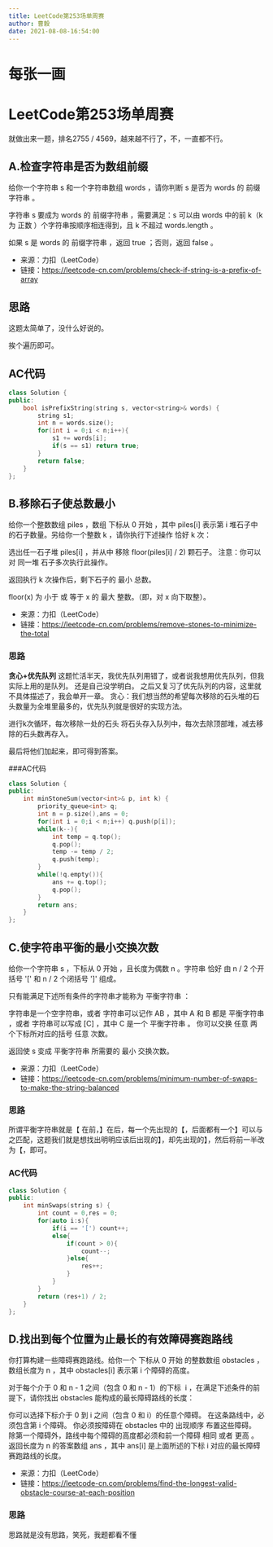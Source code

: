 ```yaml
---
title: LeetCode第253场单周赛
author: 曹毅
date: 2021-08-08-16:54:00
---
```

# 每张一画

# LeetCode第253场单周赛
就做出来一题，排名2755 / 4569，越来越不行了，不，一直都不行。

## A.检查字符串是否为数组前缀
给你一个字符串 s 和一个字符串数组 words ，请你判断 s 是否为 words 的 前缀字符串 。

字符串 s 要成为 words 的 前缀字符串 ，需要满足：s 可以由 words 中的前 k（k 为 正数 ）个字符串按顺序相连得到，且 k 不超过 words.length 。

如果 s 是 words 的 前缀字符串 ，返回 true ；否则，返回 false 。

- 来源：力扣（LeetCode）
- 链接：https://leetcode-cn.com/problems/check-if-string-is-a-prefix-of-array
## 思路
这题太简单了，没什么好说的。

挨个遍历即可。
## AC代码
```cpp
class Solution {
public:
    bool isPrefixString(string s, vector<string>& words) {
        string s1;
        int n = words.size();
        for(int i = 0;i < n;i++){
            s1 += words[i];
            if(s == s1) return true;
        }
        return false;
    }
};
```

## B.移除石子使总数最小
给你一个整数数组 piles ，数组 下标从 0 开始 ，其中 piles[i] 表示第 i 堆石子中的石子数量。另给你一个整数 k ，请你执行下述操作 恰好 k 次：

选出任一石子堆 piles[i] ，并从中 移除 floor(piles[i] / 2) 颗石子。
注意：你可以对 同一堆 石子多次执行此操作。

返回执行 k 次操作后，剩下石子的 最小 总数。

floor(x) 为 小于 或 等于 x 的 最大 整数。（即，对 x 向下取整）。

- 来源：力扣（LeetCode）
- 链接：https://leetcode-cn.com/problems/remove-stones-to-minimize-the-total

### 思路
**贪心+优先队列**
这题忙活半天，我优先队列用错了，或者说我想用优先队列，但我实际上用的是队列。
还是自己没学明白。
之后又复习了优先队列的内容，这里就不具体描述了，我会单开一章。
贪心：我们想当然的希望每次移除的石头堆的石头数量为全堆里最多的，优先队列就是很好的实现方法。


进行k次循环，每次移除一处的石头
将石头存入队列中，每次去除顶部堆，减去移除的石头数再存入。

最后将他们加起来，即可得到答案。

###AC代码
```cpp
class Solution {
public:
    int minStoneSum(vector<int>& p, int k) {
        priority_queue<int> q;
        int n = p.size(),ans = 0;
        for(int i = 0;i < n;i++) q.push(p[i]);
        while(k--){
            int temp = q.top();
            q.pop();
            temp -= temp / 2;
            q.push(temp);
        }
        while(!q.empty()){
            ans += q.top();
            q.pop();
        }
        return ans;
    }
};
```

## C.使字符串平衡的最小交换次数
给你一个字符串 s ，下标从 0 开始 ，且长度为偶数 n 。字符串 恰好 由 n / 2 个开括号 '[' 和 n / 2 个闭括号 ']' 组成。

只有能满足下述所有条件的字符串才能称为 平衡字符串 ：

字符串是一个空字符串，或者
字符串可以记作 AB ，其中 A 和 B 都是 平衡字符串 ，或者
字符串可以写成 [C] ，其中 C 是一个 平衡字符串 。
你可以交换 任意 两个下标所对应的括号 任意 次数。

返回使 s 变成 平衡字符串 所需要的 最小 交换次数。

- 来源：力扣（LeetCode）
- 链接：https://leetcode-cn.com/problems/minimum-number-of-swaps-to-make-the-string-balanced

### 思路
所谓平衡字符串就是【 在前，】在后，每一个先出现的【，后面都有一个】可以与之匹配，这题我们就是想找出明明应该后出现的】，却先出现的】，然后将前一半改为【，即可。
### AC代码
```cpp
class Solution {
public:
    int minSwaps(string s) {
        int count = 0,res = 0;
        for(auto i:s){
            if(i == '[') count++;
            else{
                if(count > 0){
                    count--;
                }else{
                    res++;
                }
            }
        }
        return (res+1) / 2;
    }
};
```
## D.找出到每个位置为止最长的有效障碍赛跑路线
你打算构建一些障碍赛跑路线。给你一个 下标从 0 开始 的整数数组 obstacles ，数组长度为 n ，其中 obstacles[i] 表示第 i 个障碍的高度。

对于每个介于 0 和 n - 1 之间（包含 0 和 n - 1）的下标  i ，在满足下述条件的前提下，请你找出 obstacles 能构成的最长障碍路线的长度：

你可以选择下标介于 0 到 i 之间（包含 0 和 i）的任意个障碍。
在这条路线中，必须包含第 i 个障碍。
你必须按障碍在 obstacles 中的 出现顺序 布置这些障碍。
除第一个障碍外，路线中每个障碍的高度都必须和前一个障碍 相同 或者 更高 。
返回长度为 n 的答案数组 ans ，其中 ans[i] 是上面所述的下标 i 对应的最长障碍赛跑路线的长度。

- 来源：力扣（LeetCode）
- 链接：https://leetcode-cn.com/problems/find-the-longest-valid-obstacle-course-at-each-position

### 思路
思路就是没有思路，笑死，我题都看不懂
